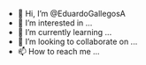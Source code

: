 - 👋 Hi, I’m @EduardoGallegosA
- 👀 I’m interested in ...
- 🌱 I’m currently learning ...
- 💞️ I’m looking to collaborate on ...
- 📫 How to reach me ...

<!---
EduardoGallegosA/EduardoGallegosA is a ✨ special ✨ repository because its `README.md` (this file) appears on your GitHub profile.
You can click the Preview link to take a look at your changes.
--->
